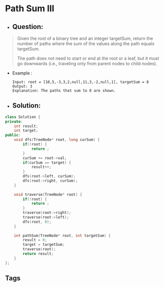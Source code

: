 # Path Sum III
- ## Question:
>Given the root of a binary tree and an integer targetSum, return the number of paths where the sum of the values along the path equals targetSum.
>
>The path does not need to start or end at the root or a leaf, but it must go downwards (i.e., traveling only from parent nodes to child nodes).

- Example :

      Input: root = [10,5,-3,3,2,null,11,3,-2,null,1], targetSum = 8
      Output: 3
      Explanation: The paths that sum to 8 are shown.

- ## Solution:
```cpp
class Solution {
private:
    int result;
    int target;
public:
    void dfs(TreeNode* root, long curSum) {
        if(!root) {
            return ;
        }
        curSum += root->val;
        if(curSum == target) {
            result++;
        }
        dfs(root->left, curSum);
        dfs(root->right, curSum);
    }
    
    void traverse(TreeNode* root) {
        if(!root) {
            return ;
        }
        traverse(root->right);
        traverse(root->left);
        dfs(root, 0);
    }
    
    int pathSum(TreeNode* root, int targetSum) {
        result = 0;
        target = targetSum;
        traverse(root);
        return result;
    }
};
```

## Tags
